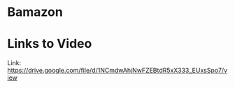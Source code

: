 # Bamazon

# Links to Video

Link:
https://drive.google.com/file/d/1NCmdwAhjNwFZEBtdR5xX333_EUxsSpo7/view
